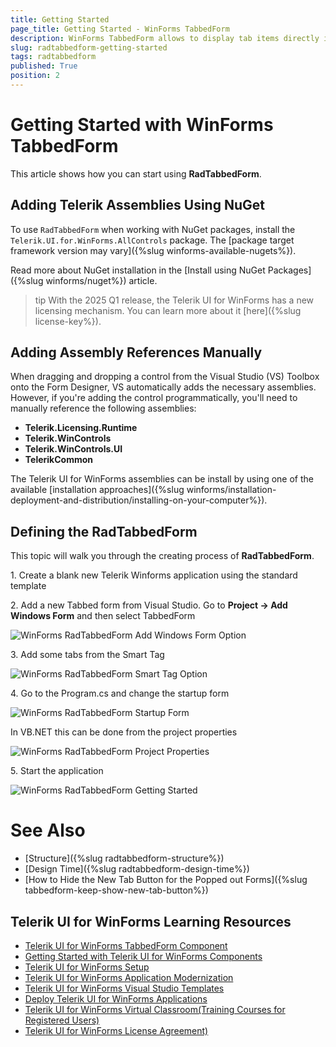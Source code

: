 ```yaml
---
title: Getting Started
page_title: Getting Started - WinForms TabbedForm
description: WinForms TabbedForm allows to display tab items directly in the title bar  
slug: radtabbedform-getting-started
tags: radtabbedform
published: True
position: 2
---
```


# Getting Started with WinForms TabbedForm

This article shows how you can start using **RadTabbedForm**.

## Adding Telerik Assemblies Using NuGet

To use `RadTabbedForm` when working with NuGet packages, install the `Telerik.UI.for.WinForms.AllControls` package. The [package target framework version may vary]({%slug winforms-available-nugets%}).

Read more about NuGet installation in the [Install using NuGet Packages]({%slug winforms/nuget%}) article.

>tip With the 2025 Q1 release, the Telerik UI for WinForms has a new licensing mechanism. You can learn more about it [here]({%slug license-key%}).

## Adding Assembly References Manually

When dragging and dropping a control from the Visual Studio (VS) Toolbox onto the Form Designer, VS automatically adds the necessary assemblies. However, if you're adding the control programmatically, you'll need to manually reference the following assemblies:

* __Telerik.Licensing.Runtime__
* __Telerik.WinControls__
* __Telerik.WinControls.UI__
* __TelerikCommon__

The Telerik UI for WinForms assemblies can be install by using one of the available [installation approaches]({%slug winforms/installation-deployment-and-distribution/installing-on-your-computer%}). 

## Defining the RadTabbedForm

This topic will walk you through the creating process of __RadTabbedForm__.


1\. Create a blank new Telerik Winforms application using the standard template 

2\. Add a new Tabbed form from Visual Studio. Go to __Project -> Add Windows Form__ and then select TabbedForm

![WinForms RadTabbedForm Add Windows Form Option](images/radtabbedform-getting-started001.jpg)

3\. Add some tabs from the Smart Tag

![WinForms RadTabbedForm Smart Tag Option](images/radtabbedform-getting-started002.png)

4\. Go to the Program.cs and change the startup form

![WinForms RadTabbedForm Startup Form](images/radtabbedform-getting-started003.png)

In VB.NET this can be done from the project properties

![WinForms RadTabbedForm Project Properties](images/radtabbedform-getting-started004.png)

5\. Start the application

![WinForms RadTabbedForm Getting Started](images/radtabbedform-getting-started005.png)


# See Also

* [Structure]({%slug radtabbedform-structure%})
* [Design Time]({%slug  radtabbedform-design-time%})
* [How to Hide the New Tab Button for the Popped out Forms]({%slug tabbedform-keep-show-new-tab-button%})

## Telerik UI for WinForms Learning Resources
* [Telerik UI for WinForms TabbedForm Component](https://www.telerik.com/products/winforms/tabbedform.aspx)
* [Getting Started with Telerik UI for WinForms Components](https://docs.telerik.com/devtools/winforms/getting-started/first-steps)
* [Telerik UI for WinForms Setup](https://docs.telerik.com/devtools/winforms/installation-and-upgrades/installing-on-your-computer)
* [Telerik UI for WinForms Application Modernization](https://docs.telerik.com/devtools/winforms/winforms-converter/overview)
* [Telerik UI for WinForms Visual Studio Templates](https://docs.telerik.com/devtools/winforms/visual-studio-integration/visual-studio-templates)
* [Deploy Telerik UI for WinForms Applications](https://docs.telerik.com/devtools/winforms/deployment-and-distribution/application-deployment)
* [Telerik UI for WinForms Virtual Classroom(Training Courses for Registered Users)](https://learn.telerik.com/learn/course/external/view/elearning/17/telerik-ui-for-winforms)
* [Telerik UI for WinForms License Agreement)](https://www.telerik.com/purchase/license-agreement/winforms-dlw-s)

